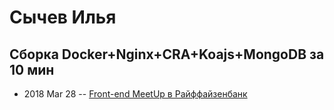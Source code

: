 # Сычев Илья

## Cборка Docker+Nginx+CRA+Koajs+MongoDB за 10 мин
- 2018 Mar 28 -- [Front-end MeetUp в Райффайзенбанк](https://youtu.be/5zPbydsnLoE?t=1h54m1s)    
